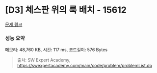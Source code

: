 # [D3] 체스판 위의 룩 배치 - 15612 

[문제 링크](https://swexpertacademy.com/main/code/problem/problemDetail.do?contestProbId=AYOBfxwaAXsDFATW) 

### 성능 요약

메모리: 48,760 KB, 시간: 117 ms, 코드길이: 576 Bytes



> 출처: SW Expert Academy, https://swexpertacademy.com/main/code/problem/problemList.do